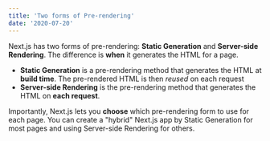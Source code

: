```yaml
---
title: 'Two forms of Pre-rendering'
date: '2020-07-20'
---
```


Next.js has two forms of pre-rendering: **Static Generation** and **Server-side Rendering**. The difference is **when** it generates the HTML for a page.

- **Static Generation** is a pre-rendering method that generates the HTML at **build time**. The pre-rendered HTML is then _reused_ on each request
- **Server-side Rendering** is the pre-rendering method that generates the HTML on **each request**.

Importantly, Next.js lets you **choose** which pre-rendering form to use for each page. You can create a "hybrid" Next.js app by Static Generation for most pages and using Server-side Rendering for others.
